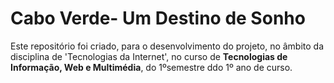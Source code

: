<h1>Cabo Verde- Um Destino de Sonho</h1>
<p>Este repositório foi criado, para o desenvolvimento do projeto, no âmbito da disciplina de 'Tecnologias da Internet', no curso de <strong>Tecnologias de Informação, Web e Multimédia</strong>, do 1ºsemestre ddo 1º ano de curso.</p>
